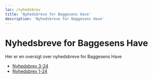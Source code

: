 ```yaml
---
loc: /nyhedsbrev
title: 'Nyhedsbreve for Baggesens Have'
description: 'Nyhedsbreve for Baggesens Have'
---
```

# Nyhedsbreve for Baggesens Have

Her er en oversigt over nyhedsbreve for Baggesens Have

- [Nyhedsbrev 3-24](https://files.baggesenshave.dk/Nyhedsbrev%2003-24.pdf)
- [Nyhedsbrev 1-24](https://files.baggesenshave.dk/Nyhedsbrev%2001-24.pdf)
